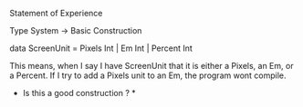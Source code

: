 

Statement of Experience


Type System ->  Basic Construction

data ScreenUnit = Pixels Int | Em Int | Percent Int

This means, when I say I have ScreenUnit that it is either a Pixels, an Em, or a Percent.  If I try to add a Pixels unit to an Em, the program wont compile.


* Is this a good construction ? *











